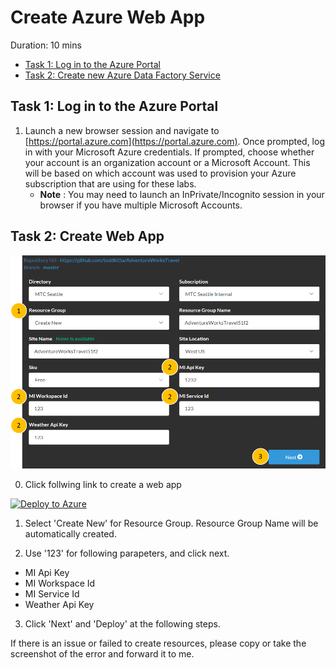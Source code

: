 # Create Azure Web App 

Duration: 10 mins

* [Task 1: Log in to the Azure Portal](#task-1-log-in-to-the-azure-portal)
* [Task 2: Create new Azure Data Factory Service](#task-2-Create-web-app)

## Task 1: Log in to the Azure Portal

1. Launch a new browser session and navigate to [https://portal.azure.com](https://portal.azure.com). Once prompted, log in with your Microsoft Azure credentials. If prompted, choose whether your account is an organization account or a Microsoft Account.  This will be based on which account was used to provision your Azure subscription that are using for these labs.
   - **Note** : You may need to launch an InPrivate/Incognito session in your browser if you have multiple Microsoft Accounts.

## Task 2: Create Web App

![Screenshot](../images/precheck-webapp.png)

0) Click follwing link to create a web app

[![Deploy to Azure](http://azuredeploy.net/deploybutton.png)](https://azuredeploy.net/)

1) Select 'Create New' for Resource Group. Resource Group Name will be automatically created.

2) Use '123' for following parapeters, and click next.
* MI Api Key
* MI Workspace Id
* MI Service Id
* Weather Api Key 

3) Click 'Next' and 'Deploy' at the following steps. 


If there is an issue or failed to create resources, please copy or take the screenshot of the error and forward it to me.
